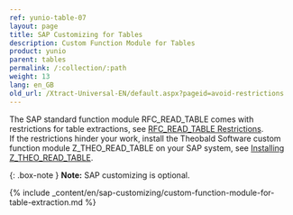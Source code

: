 ```yaml
---
ref: yunio-table-07
layout: page
title: SAP Customizing for Tables
description: Custom Function Module for Tables
product: yunio
parent: tables
permalink: /:collection/:path
weight: 13
lang: en_GB
old_url: /Xtract-Universal-EN/default.aspx?pageid=avoid-restrictions
---
```


The SAP standard function module RFC_READ_TABLE comes with restrictions for table extractions, see [RFC_READ_TABLE Restrictions](#rfc_read_table-restrictions).<br>
If the restrictions hinder your work, install the Theobald Software custom function module Z_THEO_READ_TABLE on your SAP system, see [Installing Z_THEO_READ_TABLE](#installing-z_theo_read_table).<br>

{: .box-note }
**Note:** SAP customizing is optional.

{% include _content/en/sap-customizing/custom-function-module-for-table-extraction.md  %}
